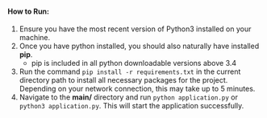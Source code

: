 #### How to Run:

1. Ensure you have the most recent version of Python3 installed on your machine.
2. Once you have python installed, you should also naturally have installed **pip**.
   - pip is included in all python downloadable versions above 3.4
3. Run the command `pip install -r requirements.txt` in the current directory path to
   install all necessary packages for the project. Depending on your network connection,
   this may take up to 5 minutes.
4. Navigate to the **main/** directory and run `python application.py` or `python3 application.py`. This will start the application successfully.